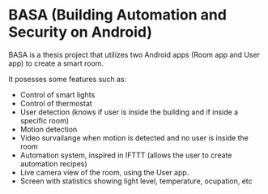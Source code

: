 BASA (Building Automation and Security on Android)
=======

BASA is a thesis project that utilizes two Android apps (Room app and User app) to create a smart room.

It posesses some features such as:
* Control of smart lights 
* Control of thermostat
* User detection (knows if user is inside the building and if inside a specific room)
* Motion detection
* Video survailange when motion is detected and no user is inside the room
* Automation system, inspired in IFTTT (allows the user to create automation recipes)
* Live camera view of the room, using the User app.
* Screen with statistics showing light level, temperature, ocupation, etc


